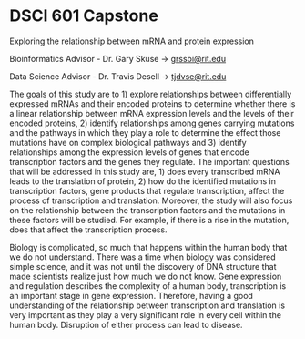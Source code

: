 # DSCI 601 Capstone

Exploring the relationship between mRNA and protein expression

Bioinformatics Advisor - Dr. Gary Skuse -> grssbi@rit.edu

Data Science Advisor - Dr. Travis Desell -> tjdvse@rit.edu


The goals of this study are to 1) explore relationships between differentially expressed mRNAs and their encoded proteins to determine whether there is a linear relationship between mRNA expression levels and the levels of their encoded proteins, 2) identify relationships among genes carrying mutations and the pathways in which they play a role to determine the effect those mutations have on complex biological pathways and 3) identify relationships among the expression levels of genes that encode transcription factors and the genes they regulate. The important questions that will be addressed in this study are, 1) does every transcribed mRNA leads to the translation of protein, 2) how do the identified mutations in transcription factors, gene products that regulate transcription, affect the process of transcription and translation. Moreover, the study will also focus on the relationship between the transcription factors and the mutations in these factors will be studied. For example, if there is a rise in the mutation, does that affect the transcription process. 


Biology is complicated, so much that happens within the human body that we do not  understand. There was a time when biology was considered simple science, and it was not until the discovery of DNA structure that made scientists realize just how much we do not know. Gene expression and regulation describes the complexity of a human body, transcription is an important stage in gene expression. Therefore, having a good understanding of the relationship between transcription and translation is very important as they play a very significant role in every cell within the human body.  Disruption of either process can lead to disease. 
